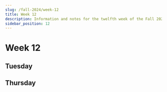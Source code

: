 ```yaml
---
slug: /fall-2024/week-12
title: Week 12
description: Information and notes for the twelfth week of the Fall 2024 semester for the UMass Lowell Cloud Computing Club.
sidebar_position: 12
---
```


# Week 12

## Tuesday

## Thursday


